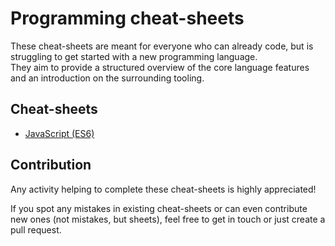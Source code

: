 # Programming cheat-sheets
These cheat-sheets are meant for everyone who can already code, but is struggling to get started with a new programming language.  
They aim to provide a structured overview of the core language features and an introduction on the surrounding tooling.

## Cheat-sheets
- [JavaScript (ES6)](javascript.md)

## Contribution
Any activity helping to complete these cheat-sheets is highly appreciated!

If you spot any mistakes in existing cheat-sheets or can even contribute new ones (not mistakes, but sheets), feel free to get in touch or just create a pull request.
